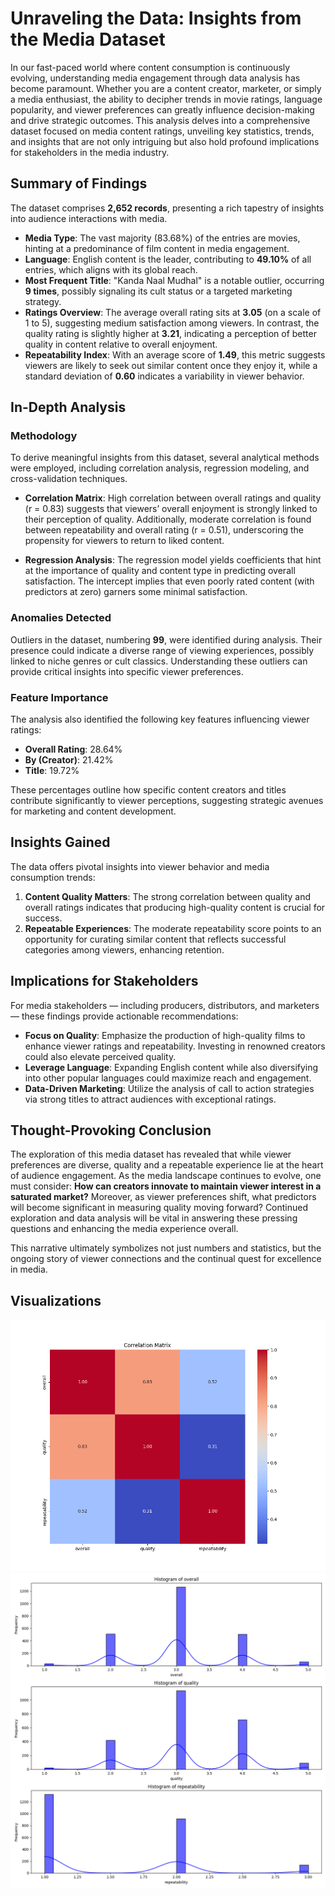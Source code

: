 # Unraveling the Data: Insights from the Media Dataset

In our fast-paced world where content consumption is continuously evolving, understanding media engagement through data analysis has become paramount. Whether you are a content creator, marketer, or simply a media enthusiast, the ability to decipher trends in movie ratings, language popularity, and viewer preferences can greatly influence decision-making and drive strategic outcomes. This analysis delves into a comprehensive dataset focused on media content ratings, unveiling key statistics, trends, and insights that are not only intriguing but also hold profound implications for stakeholders in the media industry.

## Summary of Findings

The dataset comprises **2,652 records**, presenting a rich tapestry of insights into audience interactions with media. 

- **Media Type**: The vast majority (83.68%) of the entries are movies, hinting at a predominance of film content in media engagement.
- **Language**: English content is the leader, contributing to **49.10%** of all entries, which aligns with its global reach.
- **Most Frequent Title**: "Kanda Naal Mudhal" is a notable outlier, occurring **9 times**, possibly signaling its cult status or a targeted marketing strategy.
- **Ratings Overview**: The average overall rating sits at **3.05** (on a scale of 1 to 5), suggesting medium satisfaction among viewers. In contrast, the quality rating is slightly higher at **3.21**, indicating a perception of better quality in content relative to overall enjoyment.
- **Repeatability Index**: With an average score of **1.49**, this metric suggests viewers are likely to seek out similar content once they enjoy it, while a standard deviation of **0.60** indicates a variability in viewer behavior.

## In-Depth Analysis

### Methodology
To derive meaningful insights from this dataset, several analytical methods were employed, including correlation analysis, regression modeling, and cross-validation techniques.

- **Correlation Matrix**: High correlation between overall ratings and quality (r = 0.83) suggests that viewers’ overall enjoyment is strongly linked to their perception of quality. Additionally, moderate correlation is found between repeatability and overall rating (r = 0.51), underscoring the propensity for viewers to return to liked content.
  
- **Regression Analysis**: The regression model yields coefficients that hint at the importance of quality and content type in predicting overall satisfaction. The intercept implies that even poorly rated content (with predictors at zero) garners some minimal satisfaction.

### Anomalies Detected
Outliers in the dataset, numbering **99**, were identified during analysis. Their presence could indicate a diverse range of viewing experiences, possibly linked to niche genres or cult classics. Understanding these outliers can provide critical insights into specific viewer preferences.

### **Feature Importance**
The analysis also identified the following key features influencing viewer ratings:
- **Overall Rating**: 28.64%
- **By (Creator)**: 21.42%
- **Title**: 19.72%

These percentages outline how specific content creators and titles contribute significantly to viewer perceptions, suggesting strategic avenues for marketing and content development.

## Insights Gained

The data offers pivotal insights into viewer behavior and media consumption trends:
1. **Content Quality Matters**: The strong correlation between quality and overall ratings indicates that producing high-quality content is crucial for success.
2. **Repeatable Experiences**: The moderate repeatability score points to an opportunity for curating similar content that reflects successful categories among viewers, enhancing retention.

## Implications for Stakeholders

For media stakeholders — including producers, distributors, and marketers — these findings provide actionable recommendations:
- **Focus on Quality**: Emphasize the production of high-quality films to enhance viewer ratings and repeatability. Investing in renowned creators could also elevate perceived quality.
- **Leverage Language**: Expanding English content while also diversifying into other popular languages could maximize reach and engagement.
- **Data-Driven Marketing**: Utilize the analysis of call to action strategies via strong titles to attract audiences with exceptional ratings.

## Thought-Provoking Conclusion

The exploration of this media dataset has revealed that while viewer preferences are diverse, quality and a repeatable experience lie at the heart of audience engagement. As the media landscape continues to evolve, one must consider: **How can creators innovate to maintain viewer interest in a saturated market?** Moreover, as viewer preferences shift, what predictors will become significant in measuring quality moving forward? Continued exploration and data analysis will be vital in answering these pressing questions and enhancing the media experience overall. 

This narrative ultimately symbolizes not just numbers and statistics, but the ongoing story of viewer connections and the continual quest for excellence in media.

## Visualizations
![Correlation matrix showing the spread of the all the columns.](correlation_matrix.png)
![Combined Histogram image of all columns of the dataset](combined_histograms.png)
